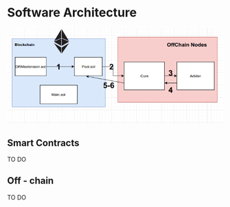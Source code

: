 # Software Architecture

![](/umls/architecture.png)

## Smart Contracts

TO DO

## Off - chain

TO DO



